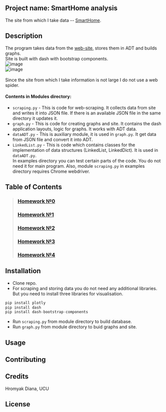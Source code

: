 ## Project name: SmartHome analysis
The site from which I take data -- [SmartHome](https://www.smarthomedb.com/products).
## Description
The program takes data from the [web-site](https://www.smarthomedb.com/products, 'SmartHome'), stores them in ADT and builds graphs.
<br>Site is built with dash with bootstrap components.
<br>
![image](https://user-images.githubusercontent.com/54356826/82119593-8327ee00-9788-11ea-83b6-bf75ec610d3e.png)
<br>
![image](https://user-images.githubusercontent.com/54356826/82119626-c1bda880-9788-11ea-9d85-93b969798125.png)
<br>
<br>Since the site from which I take information is not large I do not use a web spider.
#### Contents in Modules directory: 
- `scraping.py` - This is code for web-scraping. It collects data from site and writes it into JSON file. If there is an available JSON file in the same directory it updates it.
- `graph.py` - This is code for creating graphs and site. It contains the dash application layouts, logic for graphs. It works with ADT data.
- `dataADT.py` - This is auxiliary module, it is used in `graph.py`. It get data from JSON file and convert it into ADT.
- `LinkedList.py` - This is code which contains classes for the implementation of data structures (LinkedList, LinkedDict). It is used in `dataADT.py`.
<br>In examples directory you can test certain parts of the code. You do not need it for main program. Also, module `scraping.py` in examples directory requires Chrome webdriver.
## Table of Contents
> ### [Homework №0](https://github.com/Diana-Doe/homework/wiki/%D0%94%D0%BE%D0%BC%D0%B0%D1%88%D0%BD%D1%94-%D0%B7%D0%B0%D0%B2%D0%B4%D0%B0%D0%BD%D0%BD%D1%8F-0)
> ### [Homework №1](https://github.com/Diana-Doe/homework/wiki/%D0%94%D0%BE%D0%BC%D0%B0%D1%88%D0%BD%D1%94-%D0%B7%D0%B0%D0%B2%D0%B4%D0%B0%D0%BD%D0%BD%D1%8F-1)
> ### [Homework №2](https://github.com/Diana-Doe/homework/wiki/%D0%94%D0%BE%D0%BC%D0%B0%D1%88%D0%BD%D1%94-%D0%B7%D0%B0%D0%B2%D0%B4%D0%B0%D0%BD%D0%BD%D1%8F-2)
> ### [Homework №3](https://github.com/Diana-Doe/homework/wiki/%D0%94%D0%BE%D0%BC%D0%B0%D1%88%D0%BD%D1%94-%D0%B7%D0%B0%D0%B2%D0%B4%D0%B0%D0%BD%D0%BD%D1%8F-3)
> ### [Homework №4](https://github.com/Diana-Doe/homework/wiki/%D0%94%D0%BE%D0%BC%D0%B0%D1%88%D0%BD%D1%94-%D0%B7%D0%B0%D0%B2%D0%B4%D0%B0%D0%BD%D0%BD%D1%8F-4)
## Installation
- Clone repo.
- For scraping and storing data you do not need any additional libraries. But you need to install three libraries for visualisation.
```python
pip install plotly
pip install dash
pip install dash-bootstrap-components 
```
- Run `scraping.py` from module directory to build database.
- Run `graph.py` from module directory to buid graphs and site.
## Usage

## Contributing
## Credits
Hromyak Diana, UCU
## License
